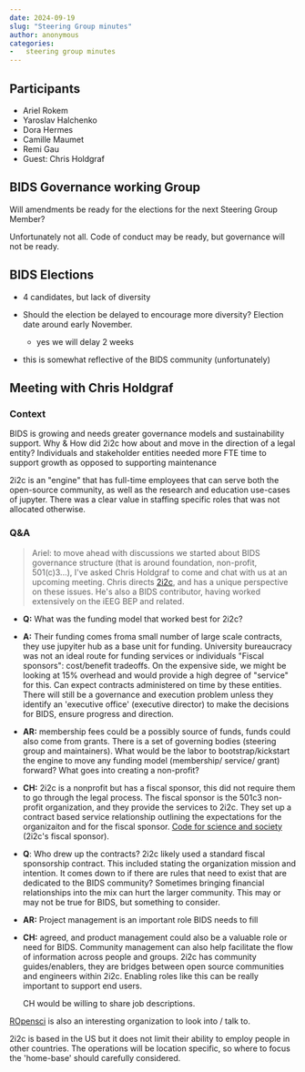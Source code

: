 ```yaml
---
date: 2024-09-19
slug: "Steering Group minutes"
author: anonymous
categories:
-   steering group minutes
---
```


<!-- more -->

## Participants

-   Ariel Rokem
-   Yaroslav Halchenko
-   Dora Hermes
-   Camille Maumet
-   Remi Gau
-   Guest: Chris Holdgraf

## BIDS Governance working Group

Will amendments be ready for the elections for the next Steering Group Member?

Unfortunately not all.
Code of conduct may be ready, but governance will not be ready.

## BIDS Elections

-   4 candidates, but lack of diversity

-   Should the election be delayed to encourage more diversity? Election date around early November.
    -   yes we will delay 2 weeks

-   this is somewhat reflective of the BIDS community (unfortunately)

## Meeting with Chris Holdgraf

### Context

BIDS is growing and needs greater governance models and sustainability support.
Why & How did 2i2c how about and move in the direction of a legal entity?
Individuals and stakeholder entities needed more FTE time to support growth as opposed to supporting maintenance

2i2c is an "engine" that has full-time employees that can serve both the open-source community,
as well as the research and education use-cases of jupyter.
There was a clear value in staffing specific roles that was not allocated otherwise.

### Q&A

> Ariel: to move ahead with discussions we started about BIDS governance structure
> (that is around foundation, non-profit, 501(c)3...), I've asked Chris Holdgraf to come and chat with us at an upcoming meeting.
> Chris directs [2i2c](https://2i2c.org/), and has a unique perspective on these issues.
> He's also a BIDS contributor, having worked extensively on the iEEG BEP and related.

-   **Q:** What was the funding model that worked best for 2i2c?

-   **A:** Their funding comes froma small number of large scale contracts, they use jupyiter hub as a base unit for funding.
    University bureaucracy was not an ideal route for funding services or individuals
    "Fiscal sponsors": cost/benefit tradeoffs.
    On the expensive side, we might be looking at 15% overhead and would provide a high degree of "service" for this.
    Can expect contracts administered on time by these entities.
    There will still be a governance and execution problem unless they identify an 'executive office'
    (executive director) to make the decisions for BIDS, ensure progress and direction.

-   **AR:** membership fees could be a possibly source of funds, funds could also come from grants.
    There is a set of governing bodies (steering group and maintainers).
    What would be the labor to bootstrap/kickstart the engine to move any funding model (membership/ service/ grant) forward?
    What goes into creating a non-profit?

-   **CH:** 2i2c is a nonprofit but has a fiscal sponsor, this did not require them to go through the legal process.
    The fiscal sponsor is the 501c3 non-profit organization, and they provide the services to 2i2c.
    They set up a contract based service relationship outlining the expectations for the organizaiton and for the fiscal sponsor.
    [Code for science and society](https://www.codeforsociety.org/) (2i2c's fiscal sponsor).

-   **Q**: Who drew up the contracts? 2i2c likely used a standard fiscal sponsorship contract.
    This included stating the organization mission and intention.
    It comes down to if there are rules that need to exist that are dedicated to the BIDS community?
    Sometimes bringing financial relationships into the mix can hurt the larger community.
    This may or may not be true for BIDS, but something to consider.

-   **AR:** Project management is an important role BIDS needs to fill

-   **CH:** agreed, and product management could also be a valuable role or need for BIDS.
    Community management can also help facilitate the flow of information across people and groups.
    2i2c has community guides/enablers, they are bridges between open source communities and engineers within 2i2c.
    Enabling roles like this can be really important to support end users.

    CH would be willing to share job descriptions.

[ROpensci](https://ropensci.org/) is also an interesting organization to look into / talk to.

2i2c is based in the US but it does not limit their ability to employ people in other countries.
The operations will be location specific, so  where to focus the 'home-base' should carefully considered.
